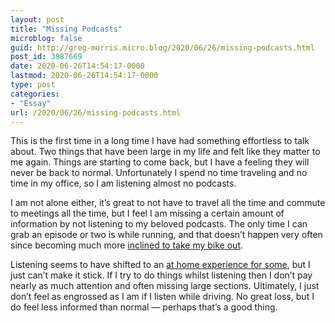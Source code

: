 ```yaml
---
layout: post
title: "Missing Podcasts"
microblog: false
guid: http://greg-morris.micro.blog/2020/06/26/missing-podcasts.html
post_id: 3987669
date: 2020-06-26T14:54:17-0000
lastmod: 2020-06-26T14:54:17-0000
type: post
categories:
- "Essay"
url: /2020/06/26/missing-podcasts.html
---
```

<!--kg-card-begin: html--><div>
<div>
<p>This is the first time in a long time I have had something effortless to talk about. Two things that have been large in my life and felt like they matter to me again. Things are starting to come back, but I have a feeling they will never be back to normal. Unfortunately I spend no time traveling and no time in my office, so I am listening almost no podcasts.</p>
<p>I am not alone either, it’s great to not have to travel all the time and commute to meetings all the time, but I feel I am missing a certain amount of information by not listening to my beloved podcasts. The only time I can grab an episode or two is while running, and that doesn’t happen very often since becoming much more <a href="https://gr36.com/injured-best-thing-health/">inclined to take my bike out</a>.</p>
<p>Listening seems to have shifted to an <a href="https://medium.com/acast/how-covid-19-is-changing-the-podcast-landscape-now-and-what-the-data-tells-us-about-the-future-81210e504aff">at home experience for some</a>, but I just can’t make it stick. If I try to do things whilst listening then I don’t pay nearly as much attention and often missing large sections. Ultimately, I just don’t feel as engrossed as I am if I listen while driving. No great loss, but I do feel less informed than normal — perhaps that’s a good thing.</p>
</div>
</div>
<!--kg-card-end: html-->
